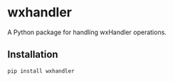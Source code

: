 # wxhandler

A Python package for handling wxHandler operations.

## Installation

```bash
pip install wxhandler
```
